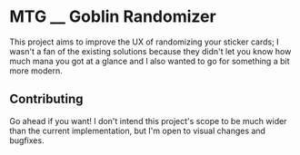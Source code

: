 # MTG **\_\_** Goblin Randomizer

This project aims to improve the UX of randomizing your sticker cards; I wasn't a fan of the existing solutions because they didn't let you know how much mana you got at a glance and I also wanted to go for something a bit more modern.

## Contributing

Go ahead if you want! I don't intend this project's scope to be much wider than the current implementation, but I'm open to visual changes and bugfixes.
